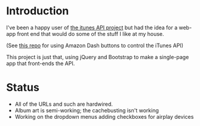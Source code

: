 # Introduction

I've been a happy user of [the itunes API
project](https://github.com/maddox/itunes-api) but had the idea for a
web-app front end that would do some of the stuff I like at my house. 

(See [this repo](https://github.com/phubbard/dash-play) for using Amazon
Dash buttons to control the iTunes API)

This project is just that, using jQuery and Bootstrap to make a single-page
app that front-ends the API.

#  Status

* All of the URLs and such are hardwired.
* Album art is semi-working; the cachebusting isn't working
* Working on the dropdown menus adding checkboxes for airplay devices


